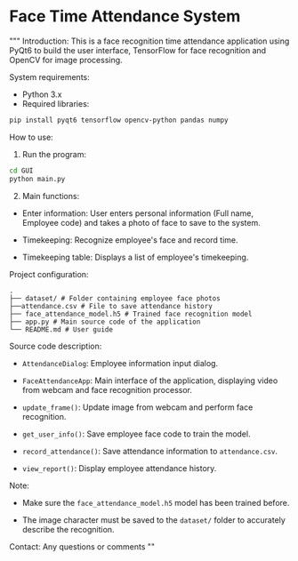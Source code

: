 # Face Time Attendance System

"""
Introduction:
This is a face recognition time attendance application using PyQt6 to build the user interface, TensorFlow for face recognition and OpenCV for image processing.

System requirements:
- Python 3.x
- Required libraries:
``` bash
pip install pyqt6 tensorflow opencv-python pandas numpy
```

How to use:
1. Run the program:
``` bash
cd GUI
python main.py
```

2. Main functions:

- Enter information: User enters personal information (Full name, Employee code) and takes a photo of face to save to the system.

- Timekeeping: Recognize employee's face and record time.

- Timekeeping table: Displays a list of employee's timekeeping.

Project configuration:
```
.
├── dataset/ # Folder containing employee face photos
├──attendance.csv # File to save attendance history
├── face_attendance_model.h5 # Trained face recognition model
├── app.py # Main source code of the application
└── README.md # User guide
```

Source code description:
- `AttendanceDialog`: Employee information input dialog.
- `FaceAttendanceApp`: Main interface of the application, displaying video from webcam and face recognition processor.
- `update_frame()`: Update image from webcam and perform face recognition.
- `get_user_info()`: Save employee face code to train the model.
- `record_attendance()`: Save attendance information to `attendance.csv`.

- `view_report()`: Display employee attendance history.

Note:
- Make sure the `face_attendance_model.h5` model has been trained before.

- The image character must be saved to the `dataset/` folder to accurately describe the recognition.

Contact:
Any questions or comments
""